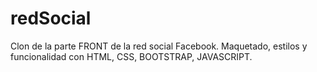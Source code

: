 # redSocial
Clon de la parte FRONT de la red social Facebook.
Maquetado, estilos y funcionalidad con HTML, CSS, BOOTSTRAP, JAVASCRIPT.
